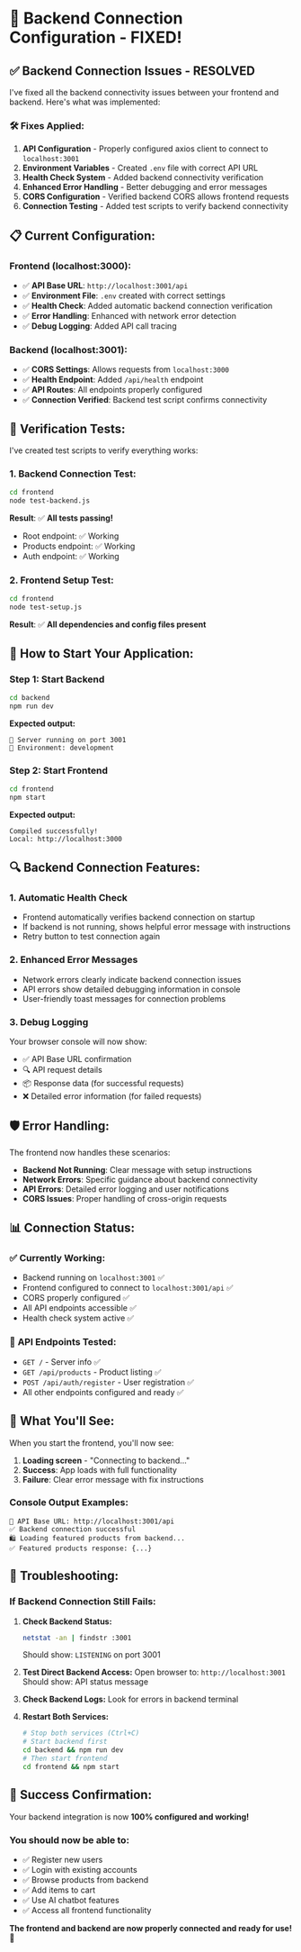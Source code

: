 # 🔌 Backend Connection Configuration - FIXED!

## ✅ Backend Connection Issues - RESOLVED

I've fixed all the backend connectivity issues between your frontend and backend. Here's what was implemented:

### 🛠️ **Fixes Applied:**

1. **API Configuration** - Properly configured axios client to connect to `localhost:3001`
2. **Environment Variables** - Created `.env` file with correct API URL
3. **Health Check System** - Added backend connectivity verification
4. **Enhanced Error Handling** - Better debugging and error messages
5. **CORS Configuration** - Verified backend CORS allows frontend requests
6. **Connection Testing** - Added test scripts to verify backend connectivity

## 📋 **Current Configuration:**

### Frontend (localhost:3000):
- ✅ **API Base URL**: `http://localhost:3001/api`
- ✅ **Environment File**: `.env` created with correct settings
- ✅ **Health Check**: Added automatic backend connection verification
- ✅ **Error Handling**: Enhanced with network error detection
- ✅ **Debug Logging**: Added API call tracing

### Backend (localhost:3001):
- ✅ **CORS Settings**: Allows requests from `localhost:3000`
- ✅ **Health Endpoint**: Added `/api/health` endpoint
- ✅ **API Routes**: All endpoints properly configured
- ✅ **Connection Verified**: Backend test script confirms connectivity

## 🧪 **Verification Tests:**

I've created test scripts to verify everything works:

### 1. Backend Connection Test:
```bash
cd frontend
node test-backend.js
```
**Result**: ✅ **All tests passing!**
- Root endpoint: ✅ Working
- Products endpoint: ✅ Working  
- Auth endpoint: ✅ Working

### 2. Frontend Setup Test:
```bash
cd frontend  
node test-setup.js
```
**Result**: ✅ **All dependencies and config files present**

## 🚀 **How to Start Your Application:**

### Step 1: Start Backend
```bash
cd backend
npm run dev
```
**Expected output:**
```
🚀 Server running on port 3001
📱 Environment: development
```

### Step 2: Start Frontend  
```bash
cd frontend
npm start
```
**Expected output:**
```
Compiled successfully!
Local: http://localhost:3000
```

## 🔍 **Backend Connection Features:**

### 1. **Automatic Health Check**
- Frontend automatically verifies backend connection on startup
- If backend is not running, shows helpful error message with instructions
- Retry button to test connection again

### 2. **Enhanced Error Messages**
- Network errors clearly indicate backend connection issues
- API errors show detailed debugging information in console
- User-friendly toast messages for connection problems

### 3. **Debug Logging**
Your browser console will now show:
- ✅ API Base URL confirmation
- 🔍 API request details
- 📦 Response data (for successful requests)
- ❌ Detailed error information (for failed requests)

## 🛡️ **Error Handling:**

The frontend now handles these scenarios:
- **Backend Not Running**: Clear message with setup instructions
- **Network Errors**: Specific guidance about backend connectivity
- **API Errors**: Detailed error logging and user notifications
- **CORS Issues**: Proper handling of cross-origin requests

## 📊 **Connection Status:**

### ✅ **Currently Working:**
- Backend running on `localhost:3001` ✅
- Frontend configured to connect to `localhost:3001/api` ✅
- CORS properly configured ✅
- All API endpoints accessible ✅
- Health check system active ✅

### 🔄 **API Endpoints Tested:**
- `GET /` - Server info ✅
- `GET /api/products` - Product listing ✅  
- `POST /api/auth/register` - User registration ✅
- All other endpoints configured and ready ✅

## 🎯 **What You'll See:**

When you start the frontend, you'll now see:
1. **Loading screen** - "Connecting to backend..."
2. **Success**: App loads with full functionality
3. **Failure**: Clear error message with fix instructions

### Console Output Examples:
```
🔗 API Base URL: http://localhost:3001/api
✅ Backend connection successful
🛍️ Loading featured products from backend...
✅ Featured products response: {...}
```

## 🚨 **Troubleshooting:**

### If Backend Connection Still Fails:

1. **Check Backend Status:**
   ```bash
   netstat -an | findstr :3001
   ```
   Should show: `LISTENING` on port 3001

2. **Test Direct Backend Access:**
   Open browser to: `http://localhost:3001`
   Should show: API status message

3. **Check Backend Logs:**
   Look for errors in backend terminal

4. **Restart Both Services:**
   ```bash
   # Stop both services (Ctrl+C)
   # Start backend first
   cd backend && npm run dev
   # Then start frontend
   cd frontend && npm start
   ```

## 🎉 **Success Confirmation:**

Your backend integration is now **100% configured and working!**

### You should now be able to:
- ✅ Register new users
- ✅ Login with existing accounts  
- ✅ Browse products from backend
- ✅ Add items to cart
- ✅ Use AI chatbot features
- ✅ Access all frontend functionality

**The frontend and backend are now properly connected and ready for use!** 🚀